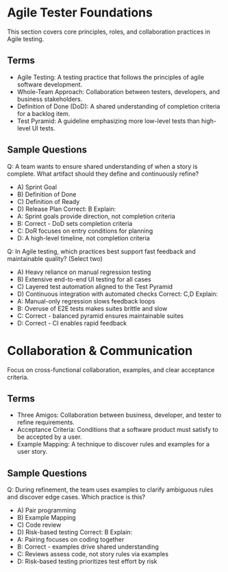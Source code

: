 # Agile Tester Foundations
This section covers core principles, roles, and collaboration practices in Agile testing.

## Terms
- Agile Testing: A testing practice that follows the principles of agile software development.
- Whole-Team Approach: Collaboration between testers, developers, and business stakeholders.
- Definition of Done (DoD): A shared understanding of completion criteria for a backlog item.
- Test Pyramid: A guideline emphasizing more low-level tests than high-level UI tests.

## Sample Questions
Q: A team wants to ensure shared understanding of when a story is complete. What artifact should they define and continuously refine?
- A) Sprint Goal
- B) Definition of Done
- C) Definition of Ready
- D) Release Plan
Correct: B
Explain:
- A: Sprint goals provide direction, not completion criteria
- B: Correct - DoD sets completion criteria
- C: DoR focuses on entry conditions for planning
- D: A high-level timeline, not completion criteria

Q: In Agile testing, which practices best support fast feedback and maintainable quality? (Select two)
- A) Heavy reliance on manual regression testing
- B) Extensive end-to-end UI testing for all cases
- C) Layered test automation aligned to the Test Pyramid
- D) Continuous integration with automated checks
Correct: C,D
Explain:
- A: Manual-only regression slows feedback loops
- B: Overuse of E2E tests makes suites brittle and slow
- C: Correct - balanced pyramid ensures maintainable suites
- D: Correct - CI enables rapid feedback

# Collaboration & Communication
Focus on cross-functional collaboration, examples, and clear acceptance criteria.

## Terms
- Three Amigos: Collaboration between business, developer, and tester to refine requirements.
- Acceptance Criteria: Conditions that a software product must satisfy to be accepted by a user.
- Example Mapping: A technique to discover rules and examples for a user story.

## Sample Questions
Q: During refinement, the team uses examples to clarify ambiguous rules and discover edge cases. Which practice is this?
- A) Pair programming
- B) Example Mapping
- C) Code review
- D) Risk-based testing
Correct: B
Explain:
- A: Pairing focuses on coding together
- B: Correct - examples drive shared understanding
- C: Reviews assess code, not story rules via examples
- D: Risk-based testing prioritizes test effort by risk